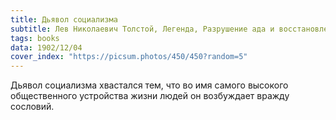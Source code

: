 ```yaml
---
title: Дьявол социализма
subtitle: Лев Николаевич Толстой, Легенда, Разрушение ада и восстановление его
tags: books
data: 1902/12/04
cover_index: "https://picsum.photos/450/450?random=5"
---
```




Дьявол социализма хвастался тем, что во имя самого высокого общественного устройства жизни людей он возбуждает вражду сословий.
